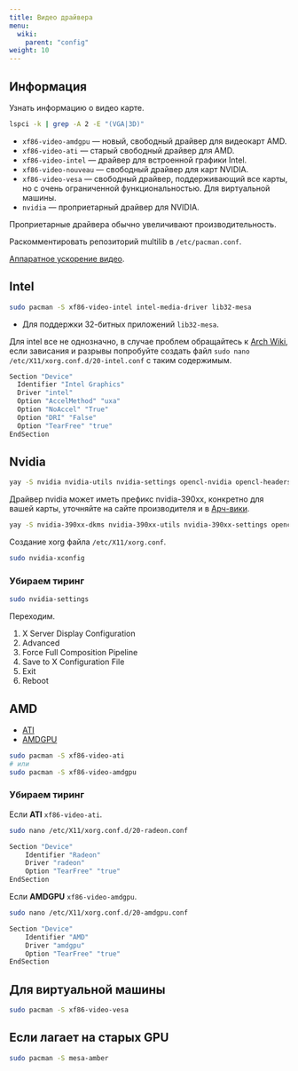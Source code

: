 ```yaml
---
title: Видео драйвера
menu:
  wiki:
    parent: "config"
weight: 10
---
```


## Информация

Узнать информацию о видео карте.

```bash
lspci -k | grep -A 2 -E "(VGA|3D)"
```

- `xf86-video-amdgpu` — новый, свободный драйвер для видеокарт AMD.
- `xf86-video-ati` — старый свободный драйвер для AMD.
- `xf86-video-intel` — драйвер для встроенной графики Intel.
- `xf86-video-nouveau` — свободный драйвер для карт NVIDIA.
- `xf86-video-vesa` — свободный драйвер, поддерживающий все карты, но с очень ограниченной функциональностью. Для виртуальной машины.
- `nvidia` — проприетарный драйвер для NVIDIA.

Проприетарные драйвера обычно увеличивают производительность.

Раскомментировать репозиторий multilib в `/etc/pacman.conf`.

[Аппаратное ускорение видео](https://wiki.archlinux.org/index.php/Hardware_video_acceleration).

## Intel

```bash
sudo pacman -S xf86-video-intel intel-media-driver lib32-mesa
```

- Для поддержки 32-битных приложений `lib32-mesa`.

Для intel все не однозначно, в случае проблем обращайтесь к [Arch Wiki](https://wiki.archlinux.org/index.php/intel_graphics), если зависания и разрывы попробуйте создать файл `sudo nano /etc/X11/xorg.conf.d/20-intel.conf` с таким содержимым.

```bash
Section "Device"
  Identifier "Intel Graphics"
  Driver "intel"
  Option "AccelMethod" "uxa"
  Option "NoAccel" "True"
  Option "DRI" "False"
  Option "TearFree" "true"
EndSection
```

## Nvidia

```bash
yay -S nvidia nvidia-utils nvidia-settings opencl-nvidia opencl-headers lib32-nvidia-utils lib32-opencl-nvidia
```

Драйвер nvidia может иметь префикс nvidia-390xx, конкретно для вашей карты, уточняйте на сайте производителя и в [Арч-вики](https://wiki.archlinux.org/index.php/NVIDIA).

```bash
yay -S nvidia-390xx-dkms nvidia-390xx-utils nvidia-390xx-settings opencl-nvidia-390xx lib32-opencl-nvidia-390xx lib32-nvidia-390xx-utils
```

Создание xorg файла `/etc/X11/xorg.conf`.

```bash
sudo nvidia-xconfig
```

### Убираем тиринг

```bash
sudo nvidia-settings
```

Переходим.

1. X Server Display Configuration
2. Advanced
3. Force Full Composition Pipeline
4. Save to X Configuration File
5. Exit
6. Reboot

## AMD

- [ATI](https://wiki.archlinux.org/index.php/ATI)
- [AMDGPU](https://wiki.archlinux.org/index.php/AMDGPU)

```bash
sudo pacman -S xf86-video-ati
# или
sudo pacman -S xf86-video-amdgpu
```

### Убираем тиринг

Если **ATI** `xf86-video-ati`.

```bash
sudo nano /etc/X11/xorg.conf.d/20-radeon.conf
```

```bash
Section "Device"
    Identifier "Radeon"
    Driver "radeon"
    Option "TearFree" "true"
EndSection
```

Если **AMDGPU** `xf86-video-amdgpu`.

```bash
sudo nano /etc/X11/xorg.conf.d/20-amdgpu.conf
```

```bash
Section "Device"
    Identifier "AMD"
    Driver "amdgpu"
    Option "TearFree" "true"
EndSection
```

## Для виртуальной машины

```bash
sudo pacman -S xf86-video-vesa
```

## Если лагает на старых GPU

```bash
sudo pacman -S mesa-amber
```